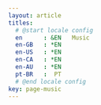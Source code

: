 ```yaml
---
layout: article
titles:
  # @start locale config
  en      : &EN   Music   
  en-GB   : *EN
  en-US   : *EN
  en-CA   : *EN
  en-AU   : *EN
  pt-BR   :  PT       
  # @end locale config
key: page-music
---
```

